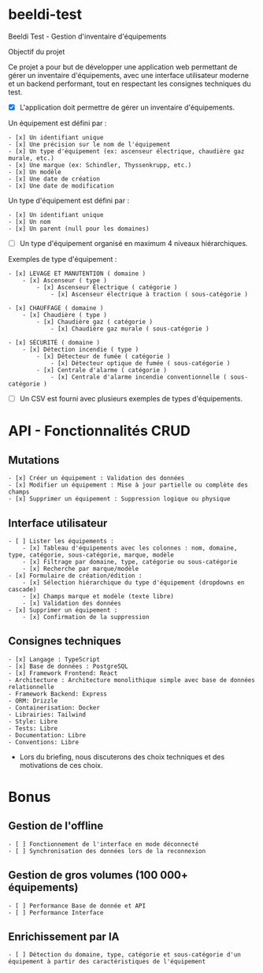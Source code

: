# beeldi-test
Beeldi Test - Gestion d'inventaire d'équipements

Objectif du projet

Ce projet a pour but de développer une application web permettant de gérer un inventaire d'équipements, avec une interface utilisateur moderne et un backend performant, tout en respectant les consignes techniques du test.

- [x] L'application doit permettre de gérer un inventaire d'équipements.

Un équipement est défini par :

    - [x] Un identifiant unique
    - [x] Une précision sur le nom de l'équipement
    - [x] Un type d'équipement (ex: ascenseur électrique, chaudière gaz murale, etc.)
    - [x] Une marque (ex: Schindler, Thyssenkrupp, etc.)
    - [x] Un modèle
    - [x] Une date de création
    - [x] Une date de modification

Un type d'équipement est défini par :

    - [x] Un identifiant unique
    - [x] Un nom
    - [x] Un parent (null pour les domaines)

- [ ] Un type d'équipement organisé en maximum 4 niveaux hiérarchiques.

Exemples de type d'équipement :

    - [x] LEVAGE ET MANUTENTION ( domaine )
        - [x] Ascenseur ( type )
            - [x] Ascenseur Électrique ( catégorie )
                - [x] Ascenseur électrique à traction ( sous-catégorie )

    - [x] CHAUFFAGE ( domaine )
        - [x] Chaudière ( type )
            - [x] Chaudière gaz ( catégorie )
                - [x] Chaudière gaz murale ( sous-catégorie )

    - [x] SÉCURITÉ ( domaine )
        - [x] Détection incendie ( type )
            - [x] Détecteur de fumée ( catégorie )
                - [x] Détecteur optique de fumée ( sous-catégorie )
            - [x] Centrale d'alarme ( catégorie )
                - [x] Centrale d'alarme incendie conventionnelle ( sous-catégorie )

- [ ] Un CSV est fourni avec plusieurs exemples de types d'équipements.

# API - Fonctionnalités CRUD

## Mutations

    - [x] Créer un équipement : Validation des données
    - [x] Modifier un équipement : Mise à jour partielle ou complète des champs
    - [x] Supprimer un équipement : Suppression logique ou physique

## Interface utilisateur

    - [ ] Lister les équipements :
        - [x] Tableau d'équipements avec les colonnes : nom, domaine, type, catégorie, sous-catégorie, marque, modèle
        - [x] Filtrage par domaine, type, catégorie ou sous-catégorie
        - [x] Recherche par marque/modèle
    - [x] Formulaire de création/édition :
        - [x] Sélection hiérarchique du type d'équipement (dropdowns en cascade)
        - [x] Champs marque et modèle (texte libre)
        - [x] Validation des données
    - [x] Supprimer un équipement :
        - [x] Confirmation de la suppression

## Consignes techniques

    - [x] Langage : TypeScript
    - [x] Base de données : PostgreSQL
    - [x] Framework Frontend: React
    - Architecture : Architecture monolithique simple avec base de données relationnelle
    - Framework Backend: Express
    - ORM: Drizzle
    - Containerisation: Docker 
    - Librairies: Tailwind 
    - Style: Libre
    - Tests: Libre
    - Documentation: Libre
    - Conventions: Libre

- Lors du briefing, nous discuterons des choix techniques et des motivations de ces choix.

# Bonus

## Gestion de l'offline

    - [ ] Fonctionnement de l'interface en mode déconnecté
    - [ ] Synchronisation des données lors de la reconnexion

## Gestion de gros volumes (100 000+ équipements)

    - [ ] Performance Base de donnée et API
    - [ ] Performance Interface

## Enrichissement par IA

    - [ ] Détection du domaine, type, catégorie et sous-catégorie d'un équipement à partir des caractéristiques de l'équipement

